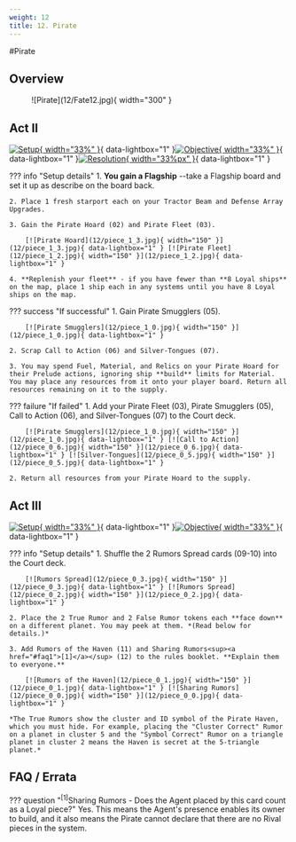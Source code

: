 ```yaml
---
weight: 12
title: 12. Pirate
---
```

#Pirate
## Overview
<figure markdown="span">
![Pirate](12/Fate12.jpg){ width="300" }
</figure>

## Act II

[![Setup](12/piece_1_4.jpg){ width="33%" }](12/piece_1_4.jpg){ data-lightbox="1" }[![Objective](12/back_1_4.jpg){ width="33%" }](12/back_1_4.jpg){ data-lightbox="1" }[![Resolution](12/piece_1_1.jpg){ width="33%px" }](12/piece_1_1.jpg){ data-lightbox="1" }

??? info "Setup details"
    1. **You gain a Flagship** --take a Flagship board and set it up as describe on the board back.
   
    2. Place 1 fresh starport each on your Tractor Beam and Defense Array Upgrades.
   
    3. Gain the Pirate Hoard (02) and Pirate Fleet (03).

        [![Pirate Hoard](12/piece_1_3.jpg){ width="150" }](12/piece_1_3.jpg){ data-lightbox="1" } [![Pirate Fleet](12/piece_1_2.jpg){ width="150" }](12/piece_1_2.jpg){ data-lightbox="1" }

    4. **Replenish your fleet** - if you have fewer than **8 Loyal ships** on the map, place 1 ship each in any systems until you have 8 Loyal ships on the map.

??? success "If successful"
    1. Gain Pirate Smugglers (05).
    
        [![Pirate Smugglers](12/piece_1_0.jpg){ width="150" }](12/piece_1_0.jpg){ data-lightbox="1" }
    
    2. Scrap Call to Action (06) and Silver-Tongues (07).
    
    3. You may spend Fuel, Material, and Relics on your Pirate Hoard for their Prelude actions, ignoring ship **build** limits for Material. You may place any resources from it onto your player board. Return all resources remaining on it to the supply.

??? failure "If failed"
    1. Add your Pirate Fleet (03), Pirate Smugglers (05), Call to Action (06), and Silver-Tongues (07) to the Court deck.
     
        [![Pirate Smugglers](12/piece_1_0.jpg){ width="150" }](12/piece_1_0.jpg){ data-lightbox="1" } [![Call to Action](12/piece_0_6.jpg){ width="150" }](12/piece_0_6.jpg){ data-lightbox="1" } [![Silver-Tongues](12/piece_0_5.jpg){ width="150" }](12/piece_0_5.jpg){ data-lightbox="1" }
    
    2. Return all resources from your Pirate Hoard to the supply.

## Act III

[![Setup](12/piece_0_4.jpg){ width="33%" }](12/piece_0_4.jpg){ data-lightbox="1" }[![Objective](12/back_0_4.jpg){ width="33%" }](12/back_0_4.jpg){ data-lightbox="1" }

??? info "Setup details"
    1. Shuffle the 2 Rumors Spread cards (09-10) into the Court deck.
    
        [![Rumors Spread](12/piece_0_3.jpg){ width="150" }](12/piece_0_3.jpg){ data-lightbox="1" } [![Rumors Spread](12/piece_0_2.jpg){ width="150" }](12/piece_0_2.jpg){ data-lightbox="1" }
    
    2. Place the 2 True Rumor and 2 False Rumor tokens each **face down** on a different planet. You may peek at them. *(Read below for details.)*
    
    3. Add Rumors of the Haven (11) and Sharing Rumors<sup><a href="#faq1">[1]</a></sup> (12) to the rules booklet. **Explain them to everyone.**

        [![Rumors of the Haven](12/piece_0_1.jpg){ width="150" }](12/piece_0_1.jpg){ data-lightbox="1" } [![Sharing Rumors](12/piece_0_0.jpg){ width="150" }](12/piece_0_0.jpg){ data-lightbox="1" }

    *The True Rumors show the cluster and ID symbol of the Pirate Haven, which you must hide. For example, placing the "Cluster Correct" Rumor on a planet in cluster 5 and the "Symbol Correct" Rumor on a triangle planet in cluster 2 means the Haven is secret at the 5-triangle planet.*

## FAQ / Errata

??? question "<sup>[1]</sup>Sharing Rumors - Does the Agent placed by this card count as a Loyal piece?"
    <a id="faq1"></a>Yes. This means the Agent's presence enables its owner to build, and it also means the Pirate cannot declare that there are no Rival pieces in the system.